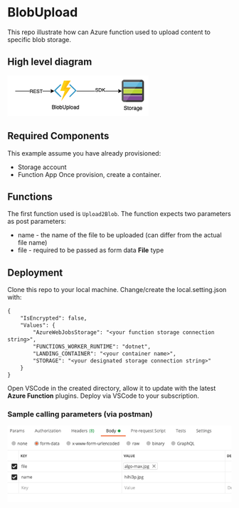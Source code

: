 # BlobUpload
This repo illustrate how can Azure function used to upload content to specific blob storage.

## High level diagram
![diagram](pics/blobupload.png)

## Required Components
This example assume you have already provisioned:
- Storage account
- Function App
Once provision, create a container.


## Functions
The first function used is `Upload2Blob`.
The function expects two parameters as post parameters:
- name - the name of the file to be uploaded (can differ from the actual file name)
- file - required to be passed as form data __File__ type

## Deployment

Clone this repo to your local machine. 
Change/create the local.setting.json with:

```
{
    "IsEncrypted": false,
    "Values": {
        "AzureWebJobsStorage": "<your function storage connection string>",
        "FUNCTIONS_WORKER_RUNTIME": "dotnet",
        "LANDING_CONTAINER": "<your container name>",
        "STORAGE": "<your designated storage connection string>"
    }
}

```
Open VSCode in the created directory, allow it to update with the latest __Azure Function__ plugins.
Deploy via VSCode to your subscription.


### Sample calling parameters (via postman)


![postman](pics/postman.png)